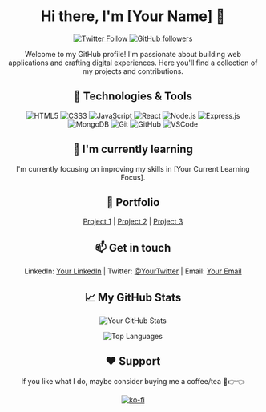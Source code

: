 <h1 align="center">Hi there, I'm [Your Name] 👋</h1>

<p align="center">
  <a href="https://twitter.com/your_twitter_username">
    <img alt="Twitter Follow" src="https://img.shields.io/twitter/follow/your_twitter_username?style=social">
  </a>
  <a href="https://github.com/your_username">
    <img alt="GitHub followers" src="https://img.shields.io/github/followers/your_username?label=Follow&style=social">
  </a>
</p>

<p align="center">Welcome to my GitHub profile! I'm passionate about building web applications and crafting digital experiences. Here you'll find a collection of my projects and contributions.</p>

<h2 align="center">🚀 Technologies & Tools</h2>

<p align="center">
  <img src="https://img.shields.io/badge/-HTML5-E34F26?style=flat-square&logo=html5&logoColor=white" alt="HTML5">
  <img src="https://img.shields.io/badge/-CSS3-1572B6?style=flat-square&logo=css3&logoColor=white" alt="CSS3">
  <img src="https://img.shields.io/badge/-JavaScript-F7DF1E?style=flat-square&logo=javascript&logoColor=black" alt="JavaScript">
  <img src="https://img.shields.io/badge/-React-61DAFB?style=flat-square&logo=react&logoColor=white" alt="React">
  <img src="https://img.shields.io/badge/-Node.js-339933?style=flat-square&logo=node.js&logoColor=white" alt="Node.js">
  <img src="https://img.shields.io/badge/-Express.js-000000?style=flat-square&logo=express&logoColor=white" alt="Express.js">
  <img src="https://img.shields.io/badge/-MongoDB-47A248?style=flat-square&logo=mongodb&logoColor=white" alt="MongoDB">
  <img src="https://img.shields.io/badge/-Git-F05032?style=flat-square&logo=git&logoColor=white" alt="Git">
  <img src="https://img.shields.io/badge/-GitHub-181717?style=flat-square&logo=github&logoColor=white" alt="GitHub">
  <img src="https://img.shields.io/badge/-VSCode-007ACC?style=flat-square&logo=visual-studio-code&logoColor=white" alt="VSCode">
</p>

<h2 align="center">🌱 I'm currently learning</h2>

<p align="center">I'm currently focusing on improving my skills in [Your Current Learning Focus].</p>

<h2 align="center">💼 Portfolio</h2>

<p align="center">
  <a href="link_to_project_1">Project 1</a> |
  <a href="link_to_project_2">Project 2</a> |
  <a href="link_to_project_3">Project 3</a>
</p>

<h2 align="center">📫 Get in touch</h2>

<p align="center">
  LinkedIn: <a href="link_to_linkedin">Your LinkedIn</a> |
  Twitter: <a href="https://twitter.com/your_twitter_username">@YourTwitter</a> |
  Email: <a href="mailto:youremail@example.com">Your Email</a>
</p>

<h2 align="center">📈 My GitHub Stats</h2>

<p align="center">
  <img src="https://github-readme-stats.vercel.app/api?username=your_username&theme=dark&show_icons=true" alt="Your GitHub Stats">
</p>

<p align="center">
  <img src="https://github-readme-stats.vercel.app/api/top-langs/?username=your_username&layout=compact&theme=dark" alt="Top Languages">
</p>

<h2 align="center">❤️ Support</h2>

<p align="center">If you like what I do, maybe consider buying me a coffee/tea 🥺👉👈</p>

<p align="center">
  <a href="https://ko-fi.com/YOUR_PROFILE">
    <img src="https://ko-fi.com/img/githubbutton_sm.svg" alt="ko-fi">
  </a>
</p>
